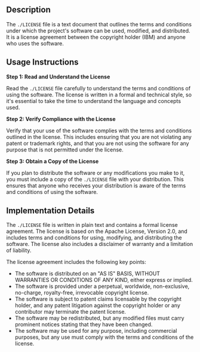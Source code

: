 ## Description

The `./LICENSE` file is a text document that outlines the terms and conditions under which the project's software can be used, modified, and distributed. It is a license agreement between the copyright holder (IBM) and anyone who uses the software.


## Usage Instructions


**Step 1: Read and Understand the License**

Read the `./LICENSE` file carefully to understand the terms and conditions of using the software. The license is written in a formal and technical style, so it's essential to take the time to understand the language and concepts used.

**Step 2: Verify Compliance with the License**

Verify that your use of the software complies with the terms and conditions outlined in the license. This includes ensuring that you are not violating any patent or trademark rights, and that you are not using the software for any purpose that is not permitted under the license.

**Step 3: Obtain a Copy of the License**

If you plan to distribute the software or any modifications you make to it, you must include a copy of the `./LICENSE` file with your distribution. This ensures that anyone who receives your distribution is aware of the terms and conditions of using the software.


## Implementation Details


The `./LICENSE` file is written in plain text and contains a formal license agreement. The license is based on the Apache License, Version 2.0, and includes terms and conditions for using, modifying, and distributing the software. The license also includes a disclaimer of warranty and a limitation of liability.

The license agreement includes the following key points:

* The software is distributed on an "AS IS" BASIS, WITHOUT WARRANTIES OR CONDITIONS OF ANY KIND, either express or implied.
* The software is provided under a perpetual, worldwide, non-exclusive, no-charge, royalty-free, irrevocable copyright license.
* The software is subject to patent claims licensable by the copyright holder, and any patent litigation against the copyright holder or any contributor may terminate the patent license.
* The software may be redistributed, but any modified files must carry prominent notices stating that they have been changed.
* The software may be used for any purpose, including commercial purposes, but any use must comply with the terms and conditions of the license.



